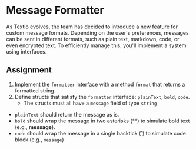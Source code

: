 # Message Formatter

As Textio evolves, the team has decided to introduce a new feature for custom message formats. Depending on the user's preferences, messages can be sent in different formats, such as plain text, markdown, code, or even encrypted text. To efficiently manage this, you'll implement a system using interfaces.

## Assignment

1. Implement the `formatter` interface with a method `format` that returns a formatted string.
2. Define structs that satisfy the `formatter` interface: `plainText`, `bold`, `code`.
   - The structs must all have a `message` field of type `string`

- `plainText` should return the message as is.
- `bold` should wrap the message in two asterisks (\*\*) to simulate bold text (e.g., **message**).
- `code` should wrap the message in a single backtick (\`) to simulate code block (e.g., `message`)
